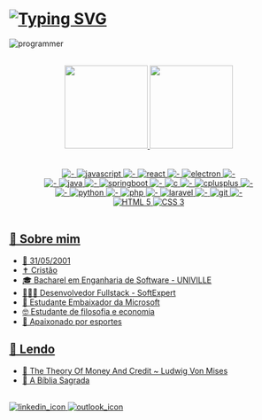 # [![Typing SVG](https://readme-typing-svg.demolab.com/?lines=Oi,+eu+sou+o+Dheovani!&color=FFFFFF&repeat=false)](https://git.io/typing-svg)

![programmer](https://user-images.githubusercontent.com/79609196/232044491-55ac84ee-3edd-4250-9050-628d53b52511.gif)

<br>

<div align="center">
  <a href="https://github.com/Dheovani" />
  <img height="150em"
       src="https://github-readme-stats.vercel.app/api?username=Dheovani&show_icons=true&theme=radical&include_all_commits=true&count_private=true" />
  <img height="150em"
       src="https://github-readme-stats.vercel.app/api/top-langs/?username=Dheovani&layout=compact&langs_count=7&theme=radical" />
</div>

<br>

<div align="center" style="display: inline_block;"><br>
  <img src="https://img.shields.io/badge/---black?style=for-the-badge" alt="-" />
  <img src="https://img.shields.io/badge/javascript-black?style=for-the-badge&logo=javascript&logoColor=yellow" alt="javascript" />
  <img src="https://img.shields.io/badge/---black?style=for-the-badge" alt="-" />
  <img src="https://img.shields.io/badge/react-black?style=for-the-badge&logo=react&logoColor=61DAFB" alt="react" />
  <img src="https://img.shields.io/badge/---black?style=for-the-badge" alt="-" />
  <img src="https://img.shields.io/badge/electron-black?style=for-the-badge&logo=electron&logoColor=47848F" alt="electron" />
  <img src="https://img.shields.io/badge/---black?style=for-the-badge" alt="-" />
  
  <br>
  
  <img src="https://img.shields.io/badge/---black?style=for-the-badge" alt="-" />
  <img src="https://img.shields.io/badge/java-black?style=for-the-badge&logo=oracle&logoColor=F80000" alt="java" />
  <img src="https://img.shields.io/badge/---black?style=for-the-badge" alt="-" />
  <img src="https://img.shields.io/badge/springboot-black?style=for-the-badge&logo=springboot&logoColor=6DB33F" alt="springboot" />
  <img src="https://img.shields.io/badge/---black?style=for-the-badge" alt="-" />
  <img src="https://img.shields.io/badge/c-black?style=for-the-badge&logo=c&logoColor=A8B9CC" alt="c" />
  <img src="https://img.shields.io/badge/---black?style=for-the-badge" alt="-" />
  <img src="https://img.shields.io/badge/cplusplus-black?style=for-the-badge&logo=cplusplus&logoColor=00599C" alt="cplusplus" />
  <img src="https://img.shields.io/badge/---black?style=for-the-badge" alt="-" />
  
  <br>
  
  <img src="https://img.shields.io/badge/---black?style=for-the-badge" alt="-" />
  <img src="https://img.shields.io/badge/python-black?style=for-the-badge&logo=python&logoColor=3776AB" alt="python" />
  <img src="https://img.shields.io/badge/---black?style=for-the-badge" alt="-" />
  <img src="https://img.shields.io/badge/php-black?style=for-the-badge&logo=php&logoColor=777BB4" alt="php" />
  <img src="https://img.shields.io/badge/---black?style=for-the-badge" alt="-" />
  <img src="https://img.shields.io/badge/laravel-black?style=for-the-badge&logo=laravel&logoColor=FF2D20" alt="laravel" />
  <img src="https://img.shields.io/badge/---black?style=for-the-badge" alt="-" />
  <img src="https://img.shields.io/badge/git-black?style=for-the-badge&logo=git&logoColor=F05032" alt="git" />
  <img src="https://img.shields.io/badge/---black?style=for-the-badge" alt="-" />
  
  <br>
  
  <img src="https://img.shields.io/badge/HTML%205-black?style=for-the-badge&logo=html5&logoColor=E34F26" alt="HTML 5" />
  <img src="https://img.shields.io/badge/CSS%203-black?style=for-the-badge&logo=css3&logoColor=1572B6" alt="CSS 3" />
</div>

<br>

<div>
<h2>👊 Sobre mim</h2>
<ul>
<li>👶 31/05/2001</li>
<li>✝️ Cristão</li>
<li>🎓 Bacharel em Enganharia de Software - UNIVILLE</li>
<li>👨🏻‍💻 Desenvolvedor Fullstack - SoftExpert</li>
<li>🏅 Estudante Embaixador da Microsoft</li>
<li>🤓 Estudante de filosofia e economia</li>
<li>💪 Apaixonado por esportes</li>
</ul>
</div>

<div>
<h2>📖 Lendo</h2>
<ul>
<li>📑 The Theory Of Money And Credit ~ Ludwig Von Mises</li>
<li>📑 A Bíblia Sagrada</li>
</ul>
</div>

<br>

<div>
  <a href="https://www.linkedin.com/in/dheovani-xavier-da-cruz/" target="_blank" rel="nofollow">
    <img id="linkedin" target="_blank" alt="linkedin_icon"
         src="https://img.shields.io/badge/-LinkedIn-0077b5?style=for-the-badge&logo=linkedin&logoColor=white" />
  </a>
  
  <a href="mailto:dheovani_xavier@outlook.com" target="_blank" rel="nofollow">
    <img id="outlook" target="_blank" alt="outlook_icon"
         src="https://img.shields.io/badge/-Outlook-0072C6?style=for-the-badge&logo=microsoft-outlook&logoColor=white" />
  </a>
</div>

